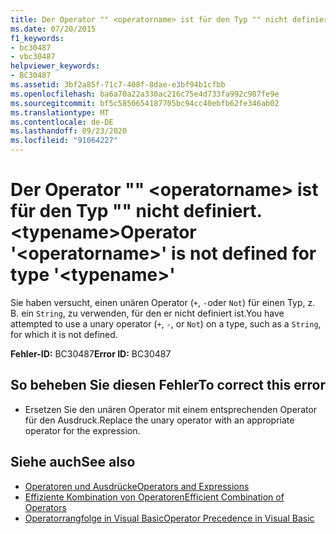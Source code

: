 ```yaml
---
title: Der Operator "" <operatorname> ist für den Typ "" nicht definiert. <typename>
ms.date: 07/20/2015
f1_keywords:
- bc30487
- vbc30487
helpviewer_keywords:
- BC30487
ms.assetid: 3bf2a85f-71c7-408f-8dae-e3bf94b1cfbb
ms.openlocfilehash: ba6a70a22a330ac216c75e4d733fa992c987fe9e
ms.sourcegitcommit: bf5c5850654187705bc94cc40ebfb62fe346ab02
ms.translationtype: MT
ms.contentlocale: de-DE
ms.lasthandoff: 09/23/2020
ms.locfileid: "91064227"
---
```

# <a name="operator-operatorname-is-not-defined-for-type-typename"></a><span data-ttu-id="fa9ed-102">Der Operator "" \<operatorname> ist für den Typ "" nicht definiert. \<typename></span><span class="sxs-lookup"><span data-stu-id="fa9ed-102">Operator '\<operatorname>' is not defined for type '\<typename>'</span></span>

<span data-ttu-id="fa9ed-103">Sie haben versucht, einen unären Operator (`+`, `-`oder `Not`) für einen Typ, z. B. ein `String`, zu verwenden, für den er nicht definiert ist.</span><span class="sxs-lookup"><span data-stu-id="fa9ed-103">You have attempted to use a unary operator (`+`, `-`, or `Not`) on a type, such as a `String`, for which it is not defined.</span></span>  
  
 <span data-ttu-id="fa9ed-104">**Fehler-ID:** BC30487</span><span class="sxs-lookup"><span data-stu-id="fa9ed-104">**Error ID:** BC30487</span></span>  
  
## <a name="to-correct-this-error"></a><span data-ttu-id="fa9ed-105">So beheben Sie diesen Fehler</span><span class="sxs-lookup"><span data-stu-id="fa9ed-105">To correct this error</span></span>  
  
- <span data-ttu-id="fa9ed-106">Ersetzen Sie den unären Operator mit einem entsprechenden Operator für den Ausdruck.</span><span class="sxs-lookup"><span data-stu-id="fa9ed-106">Replace the unary operator with an appropriate operator for the expression.</span></span>  
  
## <a name="see-also"></a><span data-ttu-id="fa9ed-107">Siehe auch</span><span class="sxs-lookup"><span data-stu-id="fa9ed-107">See also</span></span>

- [<span data-ttu-id="fa9ed-108">Operatoren und Ausdrücke</span><span class="sxs-lookup"><span data-stu-id="fa9ed-108">Operators and Expressions</span></span>](../programming-guide/language-features/operators-and-expressions/index.md)
- [<span data-ttu-id="fa9ed-109">Effiziente Kombination von Operatoren</span><span class="sxs-lookup"><span data-stu-id="fa9ed-109">Efficient Combination of Operators</span></span>](../programming-guide/language-features/operators-and-expressions/efficient-combination-of-operators.md)
- [<span data-ttu-id="fa9ed-110">Operatorrangfolge in Visual Basic</span><span class="sxs-lookup"><span data-stu-id="fa9ed-110">Operator Precedence in Visual Basic</span></span>](../language-reference/operators/operator-precedence.md)
